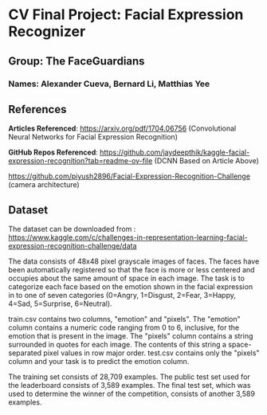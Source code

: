 # CV Final Project: Facial Expression Recognizer
## Group: The FaceGuardians
### Names: Alexander Cueva, Bernard Li, Matthias Yee

## References

**Articles Referenced**: https://arxiv.org/pdf/1704.06756 (Convolutional Neural Networks for Facial Expression Recognition)

**GitHub Repos Referenced**: https://github.com/jaydeepthik/kaggle-facial-expression-recognition?tab=readme-ov-file (DCNN Based on Article Above)

https://github.com/piyush2896/Facial-Expression-Recognition-Challenge (camera architecture)

## Dataset

The dataset can be downloaded from : https://www.kaggle.com/c/challenges-in-representation-learning-facial-expression-recognition-challenge/data

The data consists of 48x48 pixel grayscale images of faces. The faces have been automatically registered so that the face is more or less centered and occupies about the same amount of space in each image. The task is to categorize each face based on the emotion shown in the facial expression in to one of seven categories (0=Angry, 1=Disgust, 2=Fear, 3=Happy, 4=Sad, 5=Surprise, 6=Neutral).

train.csv contains two columns, "emotion" and "pixels". The "emotion" column contains a numeric code ranging from 0 to 6, inclusive, for the emotion that is present in the image. The "pixels" column contains a string surrounded in quotes for each image. The contents of this string a space-separated pixel values in row major order. test.csv contains only the "pixels" column and your task is to predict the emotion column.

The training set consists of 28,709 examples. The public test set used for the leaderboard consists of 3,589 examples. The final test set, which was used to determine the winner of the competition, consists of another 3,589 examples.